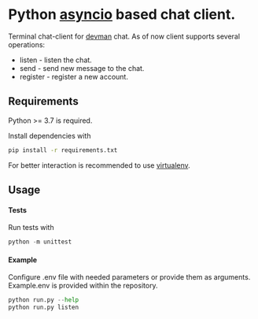 # Python [asyncio](https://docs.python.org/3/library/asyncio.html) based chat client.
Terminal chat-client for [devman](http://dvmn.org/) chat.
As of now client supports several operations:
* listen  - listen the chat.
* send - send new message to the chat.
* register - register a new account.

## Requirements
Python >= 3.7 is required.

Install dependencies with 
```bash
pip install -r requirements.txt
```
For better interaction is recommended to use [virtualenv](https://github.com/pypa/virtualenv).

## Usage

#### Tests
Run tests with 
```python
python -m unittest 
```
#### Example
Configure .env file with needed parameters or provide them as arguments.
Example.env is provided within the repository.
```python
python run.py --help
python run.py listen
```
